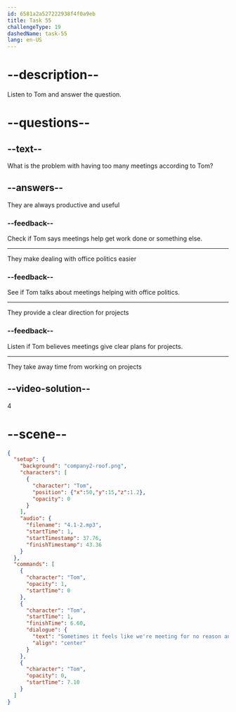 ```yaml
---
id: 6581a2a527222938f4f0a9eb
title: Task 55
challengeType: 19
dashedName: task-55
lang: en-US
---
```

<!-- (Audio) Tom: Sometimes, it feels like we're meeting for no reason, and it's hard to find time to actually work on projects. -->

# --description--

Listen to Tom and answer the question.

# --questions--

## --text--

What is the problem with having too many meetings according to Tom?

## --answers--

They are always productive and useful

### --feedback--

Check if Tom says meetings help get work done or something else.

---

They make dealing with office politics easier

### --feedback--

See if Tom talks about meetings helping with office politics.

---

They provide a clear direction for projects

### --feedback--

Listen if Tom believes meetings give clear plans for projects.

---

They take away time from working on projects

## --video-solution--

4

# --scene--

```json
{
  "setup": {
    "background": "company2-roof.png",
    "characters": [
      {
        "character": "Tom",
        "position": {"x":50,"y":15,"z":1.2},
        "opacity": 0
      }
    ],
    "audio": {
      "filename": "4.1-2.mp3",
      "startTime": 1,
      "startTimestamp": 37.76,
      "finishTimestamp": 43.36
    }
  },
  "commands": [
    {
      "character": "Tom",
      "opacity": 1,
      "startTime": 0
    },
    {
      "character": "Tom",
      "startTime": 1,
      "finishTime": 6.60,
      "dialogue": {
        "text": "Sometimes it feels like we're meeting for no reason and it's hard to find time to actually work on projects.",
        "align": "center"
      }
    },
    {
      "character": "Tom",
      "opacity": 0,
      "startTime": 7.10
    }
  ]
}
```
